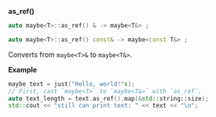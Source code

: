 **as_ref()**

```cpp
auto maybe<T>::as_ref() & -> maybe<T&> ;

auto maybe<T>::as_ref() const& -> maybe<const T&> ;
```

Converts from `maybe<T>&` to `maybe<T&>`.

**Example**

```cpp
maybe text = just("Hello, world!"s);
// First, cast `maybe<T>` to `maybe<T&>` with `as_ref`,
auto text_length = text.as_ref().map(&std::string::size);
std::cout << "still can print text: " << text << "\n";
```

